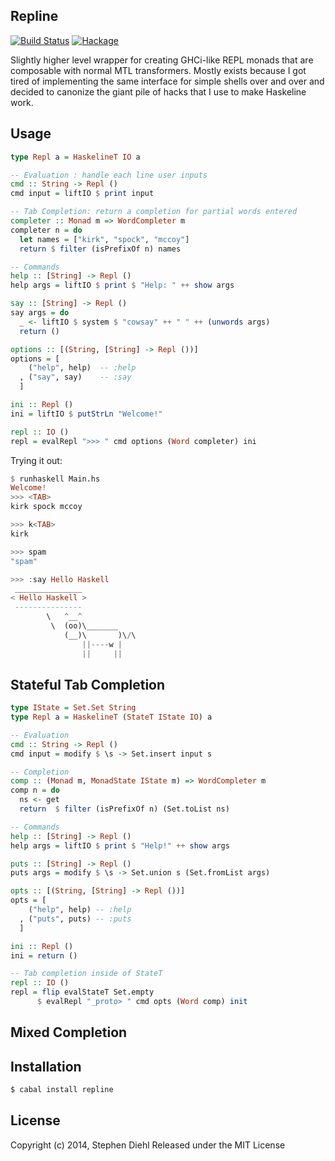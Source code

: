 Repline
-------

[![Build Status](https://travis-ci.org/sdiehl/repline.svg)](https://travis-ci.org/sdiehl/repline)
[![Hackage](https://img.shields.io/hackage/v/repline.svg)](https://hackage.haskell.org/package/repline)

Slightly higher level wrapper for creating GHCi-like REPL monads that are composable with normal MTL
transformers. Mostly exists because I got tired of implementing the same interface for simple shells over and
over and decided to canonize the giant pile of hacks that I use to make Haskeline work.

Usage
-----

```haskell
type Repl a = HaskelineT IO a

-- Evaluation : handle each line user inputs
cmd :: String -> Repl ()
cmd input = liftIO $ print input

-- Tab Completion: return a completion for partial words entered
completer :: Monad m => WordCompleter m
completer n = do
  let names = ["kirk", "spock", "mccoy"]
  return $ filter (isPrefixOf n) names

-- Commands
help :: [String] -> Repl ()
help args = liftIO $ print $ "Help: " ++ show args

say :: [String] -> Repl ()
say args = do
  _ <- liftIO $ system $ "cowsay" ++ " " ++ (unwords args)
  return ()

options :: [(String, [String] -> Repl ())]
options = [
    ("help", help)  -- :help
  , ("say", say)    -- :say
  ]

ini :: Repl ()
ini = liftIO $ putStrLn "Welcome!"

repl :: IO ()
repl = evalRepl ">>> " cmd options (Word completer) ini
```

Trying it out:

```haskell
$ runhaskell Main.hs
Welcome!
>>> <TAB>
kirk spock mccoy

>>> k<TAB>
kirk

>>> spam
"spam"

>>> :say Hello Haskell
 _______________ 
< Hello Haskell >
 --------------- 
        \   ^__^
         \  (oo)\_______
            (__)\       )\/\
                ||----w |
                ||     ||
```


Stateful Tab Completion
-----------------------

```haskell
type IState = Set.Set String
type Repl a = HaskelineT (StateT IState IO) a

-- Evaluation
cmd :: String -> Repl ()
cmd input = modify $ \s -> Set.insert input s

-- Completion
comp :: (Monad m, MonadState IState m) => WordCompleter m
comp n = do
  ns <- get
  return  $ filter (isPrefixOf n) (Set.toList ns)

-- Commands
help :: [String] -> Repl ()
help args = liftIO $ print $ "Help!" ++ show args

puts :: [String] -> Repl ()
puts args = modify $ \s -> Set.union s (Set.fromList args)

opts :: [(String, [String] -> Repl ())]
opts = [
    ("help", help) -- :help
  , ("puts", puts) -- :puts
  ]

ini :: Repl ()
ini = return ()

-- Tab completion inside of StateT
repl :: IO ()
repl = flip evalStateT Set.empty
      $ evalRepl "_proto> " cmd opts (Word comp) init
```

Mixed Completion
----------------

Installation
------------

```bash
$ cabal install repline
```

License
-------

Copyright (c) 2014, Stephen Diehl
Released under the MIT License
